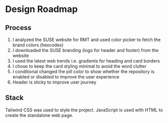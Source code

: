 # Design Roadmap

## Process

1. I analyzed the SUSE website for RMT and used color picker to fetch the brand colors (hexcodes)
2. I downloaded the SUSE branding (logo for header and footer) from the website
3. I used the latest web trends i.e. gradients for heading and card borders
4. I chose to keep the card styling minimal to avoid the word clutter 
5. I conditional changed the pill color to show whether the repository is enabled or disabled to improve the user experience
6. Header is sticky to improve user journey

## Stack
Tailwind CSS was used to style the project. JavaScript is used with HTML to create the standalone web page.
